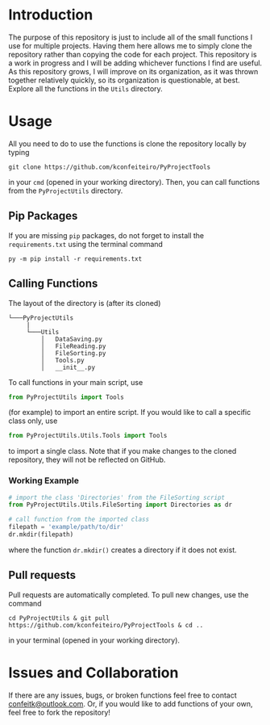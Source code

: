 # Introduction

The purpose of this repository is just to include all of the small functions I use for multiple projects. Having them here allows me to simply clone the repository rather than copying the code for each project. This repository is a work in progress and I will be adding whichever functions I find are useful. As this repository grows, I will improve on its organization, as it was thrown together relatively quickly, so its organization is questionable, at best. Explore all the functions in the `Utils` directory.

# Usage

All you need to do to use the functions is clone the repository locally by typing 

```
git clone https://github.com/kconfeiteiro/PyProjectTools
```

 in your `cmd` (opened in your working directory). Then, you can call functions from the `PyProjectUtils` directory. 

 ## Pip Packages
 If you are missing `pip` packages, do not forget to install the `requirements.txt` using the terminal command
 ```
py -m pip install -r requirements.txt
```

## Calling Functions
The layout of the directory is (after its cloned)
```
└───PyProjectUtils
     |
     └───Utils
         │   DataSaving.py
         │   FileReading.py
         │   FileSorting.py
         │   Tools.py
         │   __init__.py
```
To call functions in your main script, use
```py
from PyProjectUtils import Tools
``` 
(for example) to import an entire script. If you would like to call a specific class only, use 
```py
from PyProjectUtils.Utils.Tools import Tools
``` 
to import a single class. Note that if you make changes to the cloned repository, they will not be reflected on GitHub.

### Working Example
```py
# import the class 'Directories' from the FileSorting script
from PyProjectUtils.Utils.FileSorting import Directories as dr

# call function from the imported class
filepath = 'example/path/to/dir'
dr.mkdir(filepath)
```
where the function `dr.mkdir()` creates a directory if it does not exist.

## Pull requests

Pull requests are automatically completed. To pull new changes, use the command

```
cd PyProjectUtils & git pull https://github.com/kconfeiteiro/PyProjectTools & cd ..
```

in your terminal (opened in your working directory).

# Issues and Collaboration

If there are any issues, bugs, or broken functions feel free to contact confeitk@outlook.com. Or, if you would like to add functions of your own, feel free to fork the repository!
